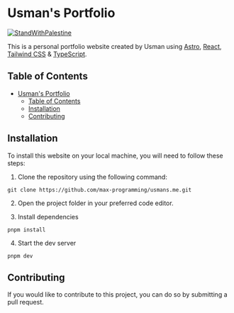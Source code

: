 # Usman's Portfolio

[![StandWithPalestine](https://raw.githubusercontent.com/Safouene1/support-palestine-banner/master/StandWithPalestine.svg)](https://github.com/Safouene1/support-palestine-banner)


This is a personal portfolio website created by Usman using [Astro](https://astro.build), [React](https://react.dev), [Tailwind CSS](https://tailwindcss.com) & [TypeScript](https://typescriptlang.org).

## Table of Contents

- [Usman's Portfolio](#usmans-portfolio)
  - [Table of Contents](#table-of-contents)
  - [Installation](#installation)
  - [Contributing](#contributing)

## Installation

To install this website on your local machine, you will need to follow these steps:

1. Clone the repository using the following command:

```
git clone https://github.com/max-programming/usmans.me.git
```

2. Open the project folder in your preferred code editor.

3. Install dependencies

```
pnpm install
```

4. Start the dev server

```
pnpm dev
```

## Contributing

If you would like to contribute to this project, you can do so by submitting a pull request.
